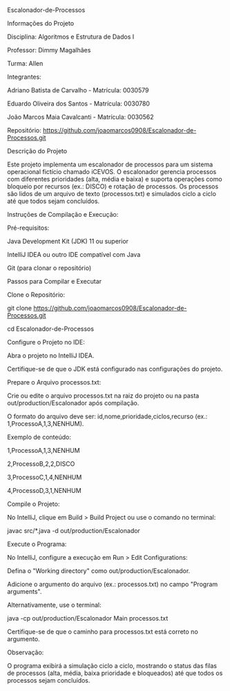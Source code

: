 Escalonador-de-Processos



Informações do Projeto











Disciplina: Algoritmos e Estrutura de Dados I







Professor: Dimmy Magalhães







Turma: Allen







Integrantes:











Adriano Batista de Carvalho - Matrícula: 0030579







Eduardo Oliveira dos Santos - Matrícula: 0030780







João Marcos Maia Cavalcanti - Matrícula: 0030562







Repositório: https://github.com/joaomarcos0908/Escalonador-de-Processos.git



Descrição do Projeto



Este projeto implementa um escalonador de processos para um sistema operacional fictício chamado iCEVOS. O escalonador gerencia processos com diferentes prioridades (alta, média e baixa) e suporta operações como bloqueio por recursos (ex.: DISCO) e rotação de processos. Os processos são lidos de um arquivo de texto (processos.txt) e simulados ciclo a ciclo até que todos sejam concluídos.

Instruções de Compilação e Execução:

Pré-requisitos:

Java Development Kit (JDK) 11 ou superior







IntelliJ IDEA ou outro IDE compatível com Java







Git (para clonar o repositório)



Passos para Compilar e Executar











Clone o Repositório:



git clone https://github.com/joaomarcos0908/Escalonador-de-Processos.git

cd Escalonador-de-Processos







Configure o Projeto no IDE:











Abra o projeto no IntelliJ IDEA.







Certifique-se de que o JDK está configurado nas configurações do projeto.







Prepare o Arquivo processos.txt:











Crie ou edite o arquivo processos.txt na raiz do projeto ou na pasta out/production/Escalonador após compilação.







O formato do arquivo deve ser: id,nome,prioridade,ciclos,recurso (ex.: 1,ProcessoA,1,3,NENHUM).







Exemplo de conteúdo:



1,ProcessoA,1,3,NENHUM

2,ProcessoB,2,2,DISCO

3,ProcessoC,1,4,NENHUM

4,ProcessoD,3,1,NENHUM







Compile o Projeto:











No IntelliJ, clique em Build > Build Project ou use o comando no terminal:



javac src/*.java -d out/production/Escalonador







Execute o Programa:











No IntelliJ, configure a execução em Run > Edit Configurations:











Defina o "Working directory" como out/production/Escalonador.







Adicione o argumento do arquivo (ex.: processos.txt) no campo "Program arguments".







Alternativamente, use o terminal:



java -cp out/production/Escalonador Main processos.txt







Certifique-se de que o caminho para processos.txt está correto no argumento.







Observação:











O programa exibirá a simulação ciclo a ciclo, mostrando o status das filas de processos (alta, média, baixa prioridade e bloqueados) até que todos os processos sejam concluídos. 
